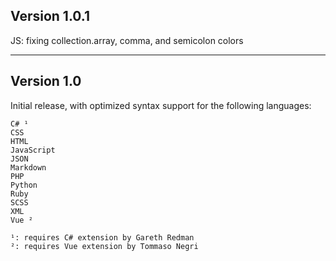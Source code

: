 ## Version 1.0.1
JS: fixing collection.array, comma, and semicolon colors

---

## Version 1.0

Initial release, with optimized syntax support for the following languages:
```
C# ¹
CSS
HTML
JavaScript
JSON
Markdown
PHP
Python
Ruby
SCSS
XML
Vue ²

¹: requires C# extension by Gareth Redman
²: requires Vue extension by Tommaso Negri
```